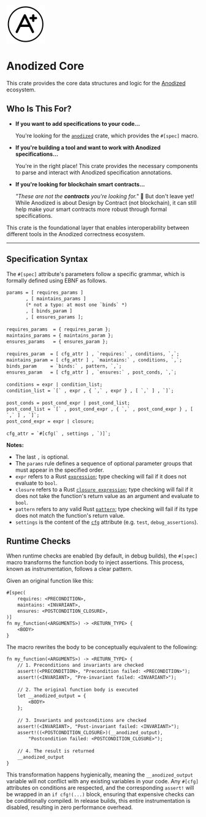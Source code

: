 <img width="100" alt="Anodized Logo" src="https://raw.githubusercontent.com/mkovaxx/anodized/main/assets/logo.svg">

# Anodized Core

This crate provides the core data structures and logic for the [Anodized](https://github.com/mkovaxx/anodized) ecosystem.

## Who Is This For?

- **If you want to add specifications to your code...**

  You're looking for the [`anodized`](https://crates.io/crates/anodized) crate, which provides the `#[spec]` macro.

- **If you're building a tool and want to work with Anodized specifications...**

  You're in the right place! This crate provides the necessary components to parse and interact with Anodized specification annotations.

- **If you're looking for blockchain smart contracts...**

  _"These are not the **contracts** you're looking for."_ 🤖 But don't leave yet! While Anodized is about Design by Contract (not blockchain), it can still help make your smart contracts more robust through formal specifications.

This crate is the foundational layer that enables interoperability between different tools in the Anodized correctness ecosystem.

***

## Specification Syntax

The `#[spec]` attribute's parameters follow a specific grammar, which is formally defined using EBNF as follows.

```ebnf
params = [ requires_params ]
       , [ maintains_params ]
       (* not a typo: at most one `binds` *)
       , [ binds_param ]
       , [ ensures_params ];

requires_params  = { requires_param };
maintains_params = { maintains_param };
ensures_params   = { ensures_param };

requires_param  = [ cfg_attr ] , `requires:` , conditions, `,`;
maintains_param = [ cfg_attr ] , `maintains:` , conditions, `,`;
binds_param     = `binds:` , pattern, `,`;
ensures_param   = [ cfg_attr ] , `ensures:` , post_conds, `,`;

conditions = expr | condition_list;
condition_list = `[` , expr , { `,` , expr } , [ `,` ] , `]`;

post_conds = post_cond_expr | post_cond_list;
post_cond_list = `[` , post_cond_expr , { `,` , post_cond_expr } , [ `,` ] , `]`;
post_cond_expr = expr | closure;

cfg_attr = `#[cfg(` , settings , `)]`;
```

**Notes:**

- The last `,` is optional.
- The `params` rule defines a sequence of optional parameter groups that must appear in the specified order.
- `expr` refers to a Rust [`expression`](https://doc.rust-lang.org/reference/expressions.html); type checking will fail if it does not evaluate to `bool`.
- `closure` refers to a Rust [`closure expression`](https://doc.rust-lang.org/reference/expressions/closure-expr.html); type checking will fail if it does not take the function's return value as an argument and evaluate to `bool`.
- `pattern` refers to any valid Rust [`pattern`](https://doc.rust-lang.org/reference/patterns.html); type checking will fail if its type does not match the function's return value.
- `settings` is the content of the [`cfg`](https://doc.rust-lang.org/reference/conditional-compilation.html) attribute (e.g. `test`, `debug_assertions`).

## Runtime Checks

When runtime checks are enabled (by default, in debug builds), the `#[spec]` macro transforms the function body to inject assertions. This process, known as instrumentation, follows a clear pattern.

Given an original function like this:

```rust,ignore
#[spec(
    requires: <PRECONDITION>,
    maintains: <INVARIANT>,
    ensures: <POSTCONDITION_CLOSURE>,
)]
fn my_function(<ARGUMENTS>) -> <RETURN_TYPE> {
    <BODY>
}
```

The macro rewrites the body to be conceptually equivalent to the following:

```rust,ignore
fn my_function(<ARGUMENTS>) -> <RETURN_TYPE> {
    // 1. Preconditions and invariants are checked
    assert!(<PRECONDITION>, "Precondition failed: <PRECONDITION>");
    assert!(<INVARIANT>, "Pre-invariant failed: <INVARIANT>");

    // 2. The original function body is executed
    let __anodized_output = {
        <BODY>
    };

    // 3. Invariants and postconditions are checked
    assert!(<INVARIANT>, "Post-invariant failed: <INVARIANT>");
    assert!((<POSTCONDITION_CLOSURE>)(__anodized_output),
        "Postcondition failed: <POSTCONDITION_CLOSURE>");

    // 4. The result is returned
    __anodized_output
}
```

This transformation happens hygienically, meaning the `__anodized_output` variable will not conflict with any existing variables in your code. Any `#[cfg]` attributes on conditions are respected, and the corresponding `assert!` will be wrapped in an `if cfg!(...)` block, ensuring that expensive checks can be conditionally compiled. In release builds, this entire instrumentation is disabled, resulting in zero performance overhead.
